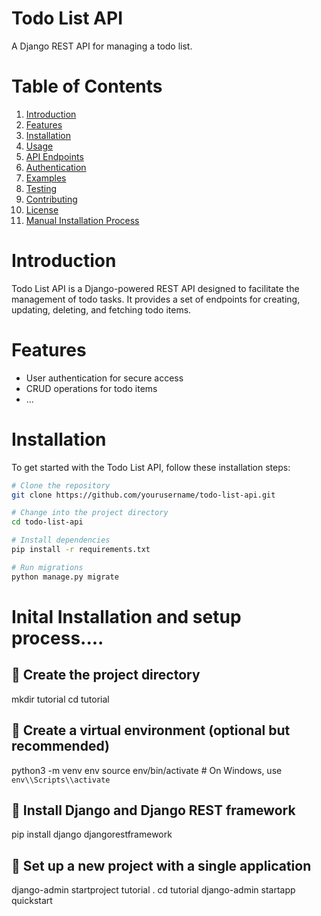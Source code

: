 # Todo List API

A Django REST API for managing a todo list.

# Table of Contents

1. [Introduction](#introduction)
2. [Features](#features)
3. [Installation](#installation)
4. [Usage](#usage)
5. [API Endpoints](#api-endpoints)
6. [Authentication](#authentication)
7. [Examples](#examples)
8. [Testing](#testing)
9. [Contributing](#contributing)
10. [License](#license)
11. [Manual Installation Process](#installation)

# Introduction

Todo List API is a Django-powered REST API designed to facilitate the management of todo tasks. It provides a set of endpoints for creating, updating, deleting, and fetching todo items.

# Features

- User authentication for secure access
- CRUD operations for todo items
- ...

# Installation
To get started with the Todo List API, follow these installation steps:

```bash
# Clone the repository
git clone https://github.com/yourusername/todo-list-api.git

# Change into the project directory
cd todo-list-api

# Install dependencies
pip install -r requirements.txt

# Run migrations
python manage.py migrate
```
#  Inital Installation and setup process....
## 🌟 Create the project directory
mkdir tutorial
cd tutorial

## 🌟 Create a virtual environment (optional but recommended)
python3 -m venv env
source env/bin/activate  # On Windows, use `env\\Scripts\\activate`

## 🌟 Install Django and Django REST framework
pip install django djangorestframework

## 🌟 Set up a new project with a single application
django-admin startproject tutorial .
cd tutorial
django-admin startapp quickstart




